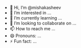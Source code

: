 - 👋 Hi, I’m @mishakasheev
- 👀 I’m interested in ...
- 🌱 I’m currently learning ...
- 💞️ I’m looking to collaborate on ...
- 📫 How to reach me ...
- 😄 Pronouns: ...
- ⚡ Fun fact: ...

<!---
mishakasheev/mishakasheev is a ✨ special ✨ repository because its `README.md` (this file) appears on your GitHub profile.
You can click the Preview link to take a look at your changes.
--->
